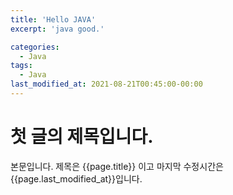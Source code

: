 ```yaml
---
title: 'Hello JAVA'
excerpt: 'java good.'

categories:
  - Java
tags:
  - Java
last_modified_at: 2021-08-21T00:45:00-00:00
---
```


# 첫 글의 제목입니다.

본문입니다.
제목은 {{page.title}} 이고 마지막 수정시간은 {{page.last_modified_at}}입니다.

